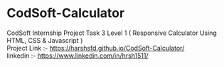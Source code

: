 # CodSoft-Calculator
CodSoft Internship Project  Task 3 Level 1 ( Responsive Calculator Using HTML, CSS &amp; Javascript )                                                                     
Project Link :- https://harshsfd.github.io/CodSoft-Calculator/                                                                                                           
linkedin :- https://www.linkedin.com/in/hrsh1511/
